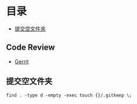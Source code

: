 # 目录

- [提交空文件夹](#提交空文件夹)

## Code Review

- [Gerrit](https://www.gerritcodereview.com/)

## 提交空文件夹

```shell
find . -type d -empty -exec touch {}/.gitkeep \;
```
